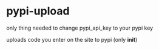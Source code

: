 # pypi-upload

only thing needed to change pypi_api_key to your pypi key


uploads code you enter on the site to pypi (only __init__)
